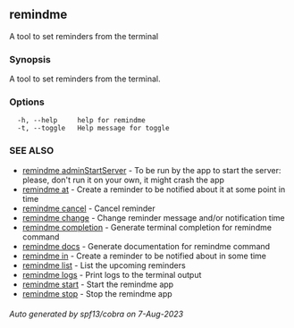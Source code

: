 ## remindme

A tool to set reminders from the terminal

### Synopsis

A tool to set reminders from the terminal.

### Options

```
  -h, --help     help for remindme
  -t, --toggle   Help message for toggle
```

### SEE ALSO

* [remindme adminStartServer](remindme_adminStartServer.md)	 - To be run by the app to start the server: please, don't run it on your own, it might crash the app
* [remindme at](remindme_at.md)	 - Create a reminder to be notified about it at some point in time
* [remindme cancel](remindme_cancel.md)	 - Cancel reminder
* [remindme change](remindme_change.md)	 - Change reminder message and/or notification time
* [remindme completion](remindme_completion.md)	 - Generate terminal completion for remindme command
* [remindme docs](remindme_docs.md)	 - Generate documentation for remindme command
* [remindme in](remindme_in.md)	 - Create a reminder to be notified about in some time
* [remindme list](remindme_list.md)	 - List the upcoming reminders
* [remindme logs](remindme_logs.md)	 - Print logs to the terminal output
* [remindme start](remindme_start.md)	 - Start the remindme app
* [remindme stop](remindme_stop.md)	 - Stop the remindme app

###### Auto generated by spf13/cobra on 7-Aug-2023
